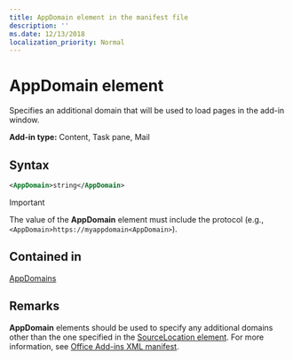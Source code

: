```yaml
---
title: AppDomain element in the manifest file
description: ''
ms.date: 12/13/2018
localization_priority: Normal
---
```


# AppDomain element

Specifies an additional domain that will be used to load pages in the add-in window.

**Add-in type:** Content, Task pane, Mail

## Syntax

```XML
<AppDomain>string</AppDomain>
```

> [!IMPORTANT]
> The value of the **AppDomain** element must include the protocol (e.g., `<AppDomain>https://myappdomain<AppDomain>`).

## Contained in

[AppDomains](appdomains.md)

## Remarks

**AppDomain** elements should be used to specify any additional domains other than the one specified in the [SourceLocation element](sourcelocation.md). For more information, see [Office Add-ins XML manifest](/office/dev/add-ins/develop/add-in-manifests).

